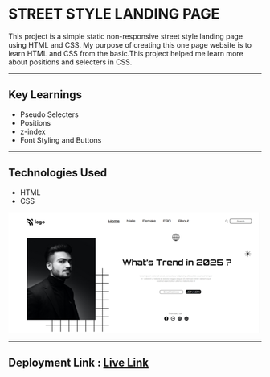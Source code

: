# STREET STYLE LANDING PAGE

This project is a  simple static non-responsive street style landing page using HTML and CSS. My purpose of creating this one page website is to learn HTML and CSS from the basic.This project helped me learn more about positions and selecters in CSS.

***

## Key Learnings
- Pseudo Selecters
- Positions
- z-index
- Font Styling and Buttons


***
## Technologies Used
- HTML
- CSS


![screenshot](./Screenshot.png)

***
## Deployment Link : [Live Link](https://street-style-landing-page-delta.vercel.app/)
